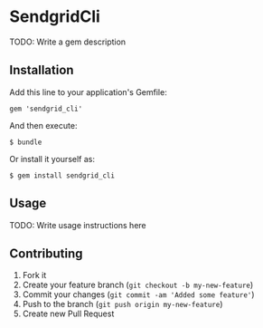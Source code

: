 # SendgridCli

TODO: Write a gem description

## Installation

Add this line to your application's Gemfile:

    gem 'sendgrid_cli'

And then execute:

    $ bundle

Or install it yourself as:

    $ gem install sendgrid_cli

## Usage

TODO: Write usage instructions here

## Contributing

1. Fork it
2. Create your feature branch (`git checkout -b my-new-feature`)
3. Commit your changes (`git commit -am 'Added some feature'`)
4. Push to the branch (`git push origin my-new-feature`)
5. Create new Pull Request

